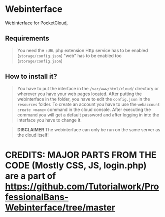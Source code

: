 # Webinterface
Webinterface for PocketCloud,

## Requirements
> You need the `cURL` php extension
> Http service has to be enabled (`storage/config.json`)
> "web" has to be enabled too (`storage/config.json`)


## How to install it?
> You have to put the interface in the `/var/www/html/cloud/` directory or wherever you have your web pages located.
> After putting the webinterface in the folder, you have to edit the `config.json` in the `resources` folder.
> To create an account you have to use the `webaccount create <name>` command in the cloud console.
> After executing the command you will get a default password and after logging in into the interface you have to change it.

> **DISCLAIMER** The webinterface can only be run on the same server as the cloud itself!

# CREDITS: MAJOR PARTS FROM THE CODE (Mostly CSS, JS, login.php) are a part of https://github.com/Tutorialwork/ProfessionalBans-Webinterface/tree/master
